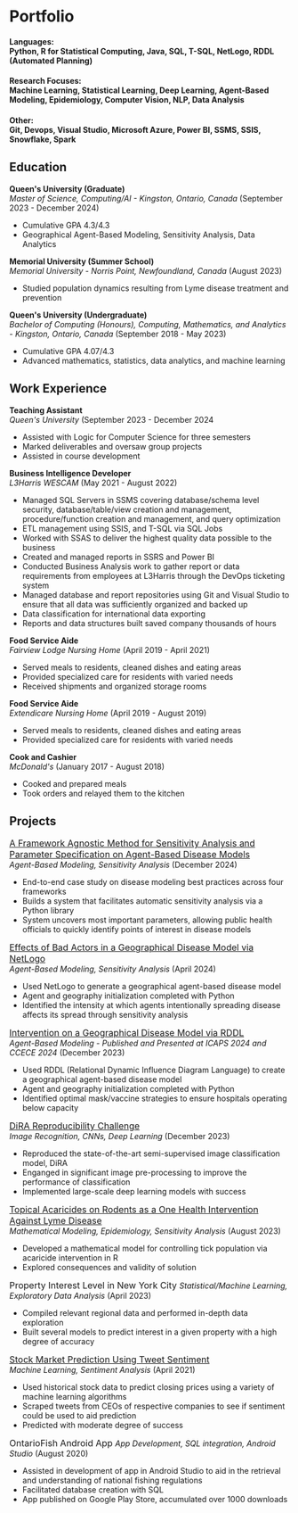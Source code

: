 # Portfolio

#### Languages: <br /> Python, R for Statistical Computing, Java, SQL, T-SQL, NetLogo, RDDL (Automated Planning)
#### Research Focuses: <br /> Machine Learning, Statistical Learning, Deep Learning, Agent-Based Modeling, Epidemiology, Computer Vision, NLP, Data Analysis
#### Other: <br /> Git, Devops, Visual Studio, Microsoft Azure, Power BI, SSMS, SSIS, Snowflake, Spark

## Education					
**Queen's University (Graduate)** <br />
_Master of Science, Computing/AI - Kingston, Ontario, Canada_ (September 2023 - December 2024)
- Cumulative GPA 4.3/4.3
- Geographical Agent-Based Modeling, Sensitivity Analysis, Data Analytics

**Memorial University (Summer School)** <br />
  _Memorial University - Norris Point, Newfoundland, Canada_ (August 2023)
- Studied population dynamics resulting from Lyme disease treatment and prevention

**Queen's University (Undergraduate)** <br />
  _Bachelor of Computing (Honours), Computing, Mathematics, and Analytics - Kingston, Ontario, Canada_ (September 2018 - May 2023)
- Cumulative GPA 4.07/4.3
- Advanced mathematics, statistics, data analytics, and machine learning

## Work Experience
**Teaching Assistant** <br />
_Queen's University_ (September 2023 - December 2024
- Assisted with Logic for Computer Science for three semesters
- Marked deliverables and oversaw group projects
- Assisted in course development

**Business Intelligence Developer** <br />
_L3Harris WESCAM_ (May 2021 - August 2022)
- Managed SQL Servers in SSMS covering database/schema level security, database/table/view creation and management, procedure/function creation and management, and query 
optimization
- ETL management using SSIS, and T-SQL via SQL Jobs
- Worked with SSAS to deliver the highest quality data possible to the business
- Created and managed reports in SSRS and Power BI
- Conducted Business Analysis work to gather report or data requirements from employees at L3Harris through the DevOps ticketing system
- Managed database and report repositories using Git and Visual Studio to ensure that all data was sufficiently organized and backed up
- Data classification for international data exporting
- Reports and data structures built saved company thousands of hours

**Food Service Aide** <br />
_Fairview Lodge Nursing Home_ (April 2019 - April 2021)
- Served meals to residents, cleaned dishes and eating areas
- Provided specialized care for residents with varied needs
- Received shipments and organized storage rooms

**Food Service Aide** <br />
_Extendicare Nursing Home_ (April 2019 - August 2019)
- Served meals to residents, cleaned dishes and eating areas
- Provided specialized care for residents with varied needs

**Cook and Cashier** <br />
_McDonald's_ (January 2017 - August 2018)
- Cooked and prepared meals
- Took orders and relayed them to the kitchen

## Projects

<a href="pdfs/Thesis_Final.pdf"><font size="+0.5">A Framework Agnostic Method for Sensitivity Analysis and Parameter Specification on Agent-Based Disease Models </font> </a> <br />
_Agent-Based Modeling, Sensitivity Analysis_ (December 2024)
- End-to-end case study on disease modeling best practices across four frameworks
- Builds a system that facilitates automatic sensitivity analysis via a Python library
- System uncovers most important parameters, allowing public health officials to quickly identify points of interest in disease models

<a href="pdfs/Bad_Actors.pdf"><font size="+0.5">Effects of Bad Actors in a Geographical Disease Model via NetLogo </font> </a> <br />
_Agent-Based Modeling, Sensitivity Analysis_ (April 2024)
- Used NetLogo to generate a geographical agent-based disease model
- Agent and geography initialization completed with Python
- Identified the intensity at which agents intentionally spreading disease affects its spread through sensitivity analysis

<a href="pdfs/RDDL_Sim.pdf"><font size="+0.5">Intervention on a Geographical Disease Model via RDDL </font> </a> <br />
_Agent-Based Modeling - Published and Presented at ICAPS 2024 and CCECE 2024_ (December 2023)
- Used RDDL (Relational Dynamic Influence Diagram Language) to create a geographical agent-based disease model
- Agent and geography initialization completed with Python
- Identified optimal mask/vaccine strategies to ensure hospitals operating below capacity

<a href="pdfs/DiRA.pdf"><font size="+0.5">DiRA Reproducibility Challenge </font> </a> <br />
_Image Recognition, CNNs, Deep Learning_ (December 2023)
- Reproduced the state-of-the-art semi-supervised image classification model, DiRA
- Enganged in significant image pre-processing to improve the performance of classification
- Implemented large-scale deep learning models with success

<a href="pdfs/Lyme_Disease.pdf"><font size="+0.5">Topical Acaricides on Rodents as a One Health Intervention Against Lyme Disease </font> </a> <br />
_Mathematical Modeling, Epidemiology, Sensitivity Analysis_ (August 2023)
- Developed a mathematical model for controlling tick population via acaricide intervention in R
- Explored consequences and validity of solution

<font size="+0.5">Property Interest Level in New York City </font>
_Statistical/Machine Learning, Exploratory Data Analysis_ (April 2023)
- Compiled relevant regional data and performed in-depth data exploration
- Built several models to predict interest in a given property with a high degree of accuracy

<a href="pdfs/Stock Market Analysis.pdf"><font size="+0.5">Stock Market Prediction Using Tweet Sentiment </font> </a>  <br />
_Machine Learning, Sentiment Analysis_ (April 2021)
- Used historical stock data to predict closing prices using a variety of machine learning algorithms
- Scraped tweets from CEOs of respective companies to see if sentiment could be used to aid prediction
- Predicted with moderate degree of success

<font size="+0.5">OntarioFish Android App </font>
_App Development, SQL integration, Android Studio_ (August 2020)
- Assisted in development of app in Android Studio to aid in the retrieval and understanding of national fishing regulations
- Facilitated database creation with SQL
- App published on Google Play Store, accumulated over 1000 downloads
